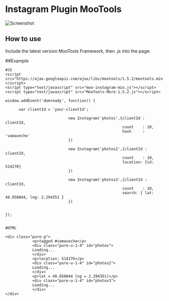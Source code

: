 Instagram Plugin MooTools
=========================

![Screenshot](http://c2.staticflickr.com/6/5836/21284765188_6f27077904_b.jpg)

How to use
----------

Include the latest version MooTools Framework, then .js into the page:

     
##Example


    #JS
    <script src="https://ajax.googleapis.com/ajax/libs/mootools/1.5.2/mootools.min.js"></script>
    <script type="text/javascript" src="moo-instagram-min.js"></script>
    <script type="text/javascript" src="MooTools-More-1.5.2.js"></script>

    window.addEvent('domready', function() {

          var clientId = 'your-clientId';

                                new Instagram('photos',{clientId : clientId, 
                                                        count    : 10,
                                                        hash     : 'vamaveche'
                                })

                                new Instagram('photos2',{clientId : clientId, 
                                                        count    : 10,
                                                        location: {id: 514276}
                                })

                                new Instagram('photos3',{clientId : clientId, 
                                                        count    : 10,
                                                        search: { lat: 48.858844, lng: 2.294351 }
                                })


    });


    #HTML

    <div class="pure-g">                 
                <p>tagged #vamaveche</p>
                <div class="pure-u-1-4" id="photos">
                Loading...
                </div>
                <p>location: 514276</p>
                <div class="pure-u-1-4" id="photos2">
                Loading...
                </div>
                <p>lat = 48.858844 lng = 2.294351)</p>
                <div class="pure-u-1-4" id="photos3">
                Loading...
                </div>
    </div>
   
